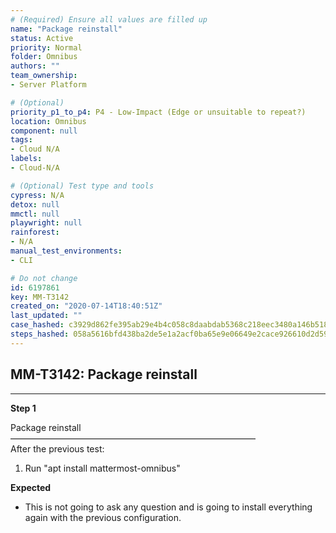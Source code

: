 ```yaml
---
# (Required) Ensure all values are filled up
name: "Package reinstall"
status: Active
priority: Normal
folder: Omnibus
authors: ""
team_ownership: 
- Server Platform

# (Optional)
priority_p1_to_p4: P4 - Low-Impact (Edge or unsuitable to repeat?)
location: Omnibus
component: null
tags: 
- Cloud N/A
labels: 
- Cloud-N/A

# (Optional) Test type and tools
cypress: N/A
detox: null
mmctl: null
playwright: null
rainforest: 
- N/A
manual_test_environments: 
- CLI

# Do not change
id: 6197861
key: MM-T3142
created_on: "2020-07-14T18:40:51Z"
last_updated: ""
case_hashed: c3929d862fe395ab29e4b4c058c8daabdab5368c218eec3480a146b518e67eefdefd0fc03d9fc58a18f0d38687220174
steps_hashed: 058a5616bfd438ba2de5e1a2acf0ba65e9e06649e2cace926610d2d595d7e776eb2ff799ccb5e9a9538606b1692df577
---
```


<!-- (Auto-generated) Based on frontmatter's "key" and "name" -->

## MM-T3142: Package reinstall

---

**Step 1**

Package reinstall\
————————————————————————————\
After the previous test:

1. Run "apt install mattermost-omnibus"

**Expected**

- This is not going to ask any question and is going to install everything again with the previous configuration.
